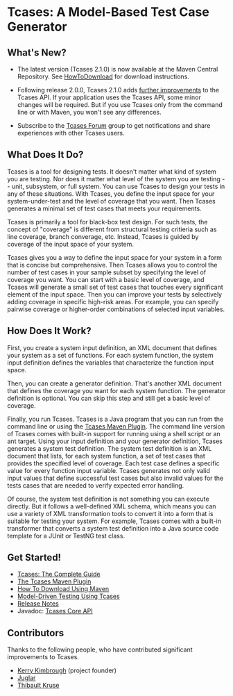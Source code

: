 # Tcases: A Model-Based Test Case Generator #

## What's New? ##

  * The latest version (Tcases 2.1.0) is now available at the Maven Central Repository. See [HowToDownload](HowToDownload.md) for download instructions. 

  * Following release 2.0.0, Tcases 2.1.0 adds [further improvements](ReleaseNotes.md) to the Tcases API.
    If your application uses the Tcases API, some minor changes will be required.
    But if you use Tcases only from the command line or with Maven, you won't see any differences.

  * Subscribe to the [Tcases Forum](https://groups.google.com/d/forum/tcases) group to get notifications and share experiences with other Tcases users.

## What Does It Do? ##

Tcases is a tool for designing tests. It doesn't matter what kind of system you are testing. Nor does it matter what level of the system you are testing -- unit, subsystem, or full system. You can use Tcases to design your tests in any of these situations. With Tcases, you define the input space for your system-under-test and the level of coverage that you want. Then Tcases generates a minimal set of test cases that meets your requirements.

Tcases is primarily a tool for black-box test design. For such tests, the concept of "coverage" is different from structural testing critieria such as line coverage, branch converage, etc. Instead, Tcases is guided by coverage of the input space of your system.

Tcases gives you a way to define the input space for your system in a form that is concise but comprehensive. Then Tcases allows you to control the number of test cases in your sample subset by specifying the level of coverage you want. You can start with a basic level of coverage, and Tcases will generate a small set of test cases that touches every significant element of the input space. Then you can improve your tests by selectively adding coverage in specific high-risk areas. For example, you can specify pairwise coverage or higher-order combinations of selected input variables.

## How Does It Work? ##

First, you create a system input definition, an XML document that defines your system as a set of functions. For each system function, the system input definition defines the variables that characterize the function input space.

Then, you can create a generator definition. That's another XML document that defines the coverage you want for each system function. The generator definition is optional. You can skip this step and still get a basic level of coverage.

Finally, you run Tcases. Tcases is a Java program that you can run from the command line or using the [Tcases Maven Plugin](http://www.cornutum.org/tcases/docs/tcases-maven-plugin/). The command line version of Tcases comes with built-in support for running using a shell script or an ant target. Using your input definition and your generator definition, Tcases generates a system test definition. The system test definition is an XML document that lists, for each system function, a set of test cases that provides the specified level of coverage. Each test case defines a specific value for every function input variable. Tcases generates not only valid input values that define successful test cases but also invalid values for the tests cases that are needed to verify expected error handling.

Of course, the system test definition is not something you can execute directly. But it follows a well-defined XML schema, which means you can use a variety of XML transformation tools to convert it into a form that is suitable for testing your system. For example, Tcases comes with a built-in transformer that converts a system test definition into a Java source code template for a JUnit or TestNG test class.

## Get Started! ##

  * [Tcases: The Complete Guide](http://www.cornutum.org/tcases/docs/Tcases-Guide.htm)
  * [The Tcases Maven Plugin](http://www.cornutum.org/tcases/docs/tcases-maven-plugin/)
  * [How To Download Using Maven](HowToDownload.md)
  * [Model-Driven Testing Using Tcases](ModelDrivenTestingForAgileTeams.md)
  * [Release Notes](ReleaseNotes.md)
  * Javadoc: [Tcases Core API](http://www.cornutum.org/tcases/docs/api/core/)

## Contributors ##

Thanks to the following people, who have contributed significant improvements to Tcases.

  * [Kerry Kimbrough](https://github.com/kerrykimbrough) (project founder)
  * [Juglar](https://github.com/juglar)
  * [Thibault Kruse](https://github.com/tkruse)
